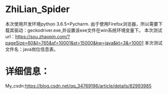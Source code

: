 # ZhiLian_Spider
本次使用开发环境python 3.6.5+Pycharm.
由于使用Firefox浏览器，所以需要下载其驱动：geckodriver.exe,并设置该exe文件在win系统环境变量下。
本次测试url：https://sou.zhaopin.com/?pageSize=60&jl=765&sf=10001&st=15000&kw=java&kt=3&=10001 
本次测试文件名：java岗位信息表。
# 详细信息：
My_csdn:https://blog.csdn.net/qq_34769196/article/details/82993985 
